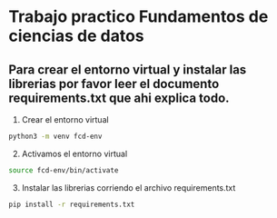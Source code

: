# Trabajo practico Fundamentos de ciencias de datos

## Para crear el entorno virtual y instalar las librerias por favor leer el documento requirements.txt que ahi explica todo.

1. Crear el entorno virtual
```bash
python3 -m venv fcd-env
```
2. Activamos el entorno virtual
```bash
source fcd-env/bin/activate
```
3. Instalar las librerias corriendo el archivo requirements.txt
```bash
pip install -r requirements.txt
```